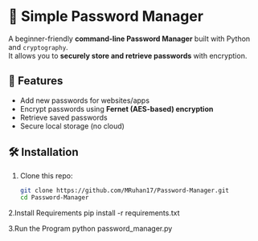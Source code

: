 # 🔐 Simple Password Manager

A beginner-friendly **command-line Password Manager** built with Python and `cryptography`.  
It allows you to **securely store and retrieve passwords** with encryption.

## 🚀 Features
- Add new passwords for websites/apps
- Encrypt passwords using **Fernet (AES-based) encryption**
- Retrieve saved passwords
- Secure local storage (no cloud)

## 🛠 Installation
1. Clone this repo:
   ```bash
   git clone https://github.com/MRuhan17/Password-Manager.git
   cd Password-Manager

2.Install Requirements
pip install -r requirements.txt

3.Run the Program
python password_manager.py
